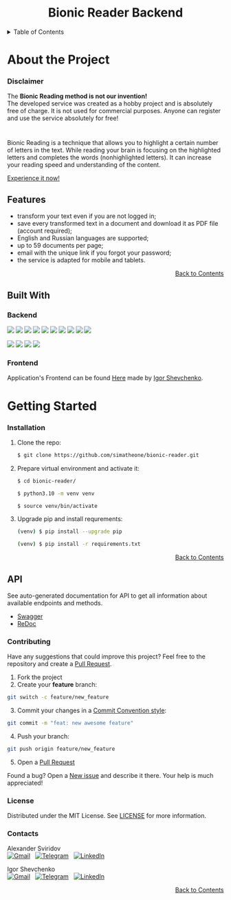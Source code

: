 <div align="center">
    <h1>
        Bionic Reader Backend
    </h1>
</div>

<a name="top"></a>

<details>
    <summary>Table of Contents</summary>
    <ul>
        <li>
            <a href="#about-the-project">About The Project</a>
            <ul>
                <li><a href="#disclaimer">Disclaimer</a></li>
            </ul>
            <ul>
                <li><a href="#built-with">Built With</a></li>
            </ul>
        </li>
        <li>
            <a href="#getting-started">Getting Started</a>
            <ul>
                <li><a href="#installation">Installation</a></li>
            </ul>
        </li>
        <!-- <li><a href="#usage">Usage</a></li>
            <ul>
                <li><a></a></li>
                <li><a></a></li>
                <li><a></a></li>
                <li><a></a></li>
                <li><a></a></li>
            </ul> -->
        <li><a href="#contributing">Contributing</a></li>
        <li><a href="#license">License</a></li>
        <li><a href="#contacts">Contacts</a></li>
    </ul>
</details>

#

# About the Project

### Disclaimer

The **Bionic Reading method is not our invention!**</br>
The developed service was created as a hobby project and is absolutely free of charge.
It is not used for commercial purposes. Anyone can register and use the service absolutely for free!
</br>

#

Bionic Reading is a technique that allows you to highlight a certain number of letters in the text. While reading your brain is focusing on the highlighted letters and completes the words (nonhighlighted letters). It can increase your reading speed and understanding of the content.
</br>

[Experience it now!][bionic-reader-site]

## Features

- transform your text even if you are not logged in;
- save every transformed text in a document and download it as PDF file (account required);
- English and Russian languages are supported;
- up to 59 documents per page;
- email with the unique link if you forgot your password;
- the service is adapted for mobile and tablets.

<p align="right"><a href="#top">Back to Contents</a></p>

## Built With

### Backend

![](https://img.shields.io/badge/Deployed_at-Railway.app-9cf)
![](https://img.shields.io/badge/python-3.8.10-9cf)
![](https://img.shields.io/badge/FastAPI-0.92.0-9cf)
![](https://img.shields.io/badge/Uvicorn-0.18.3-9cf)
![](https://img.shields.io/badge/pydantic-1.10.2-9cf)
![](https://img.shields.io/badge/FastAPI_Users-10.1.5-9cf)
![](https://img.shields.io/badge/PostgreSQL-13-9cf)
![](https://img.shields.io/badge/SQLAlchemy-1.4.41-9cf)
![](https://img.shields.io/badge/Alembic-1.8.1-9cf)
![](https://img.shields.io/badge/FPDF2-2.5.7-9cf)

![](https://img.shields.io/badge/Pyright-1.1.294-yellow)
![](https://img.shields.io/badge/Flake8-5.0.4-yellow)
![](https://img.shields.io/badge/pre_commit-3.0.4-yellow)
![](https://img.shields.io/badge/isort-5.10.1-yellow)

### Frontend

Application's Frontend can be found [Here][frontend-repo] made by [Igor Shevchenko][igor-shevchenko].

# Getting Started

### Installation

1. Clone the repo:

   ```bash
   $ git clone https://github.com/simatheone/bionic-reader.git
   ```

2. Prepare virtual environment and activate it:

   ```bash
   $ cd bionic-reader/
   ```

   ```bash
   $ python3.10 -m venv venv
   ```

   ```bash
   $ source venv/bin/activate
   ```

3. Upgrade pip and install requrements:
   ```bash
   (venv) $ pip install --upgrade pip
   ```
   ```bash
   (venv) $ pip install -r requirements.txt
   ```

<p align="right"><a href="#top">Back to Contents</a></p>

<!-- # Usage -->

## API

See auto-generated documentation for API to get all information about available endpoints and methods.

- <a href="http://127.0.0.1:8000/docs/">Swagger</a>
- <a href="http://127.0.0.1:8000/redoc/">ReDoc</a>

### Contributing

Have any suggestions that could improve this project? Feel free to the repository and create a [Pull Request][pull-request].

1. Fork the project
2. Create your **feature** branch:

```bash
git switch -c feature/new_feature
```

3. Commit your changes in a [Commit Convention style][commit-convention]:

```bash
git commit -m "feat: new awesome feature"
```

4. Push your branch:

```bash
git push origin feature/new_feature
```

5. Open a [Pull Request][pull-request]

Found a bug? Open a [New issue][issues] and describe it there. Your help is much appreciated!

### License

Distributed under the MIT License. See [LICENSE][license-url] for more information.

### Contacts

Alexander Sviridov<br/>
[![Gmail](https://img.shields.io/badge/Gmail-D14836?style=for-the-badge&logo=gmail&logoColor=white)](mailto:alexandersv686@gmail.com) &nbsp;
[![Telegram](https://img.shields.io/badge/Telegram-2CA5E0?style=for-the-badge&logo=telegram&logoColor=white)](https://t.me/simatheone) &nbsp;
[![LinkedIn](https://img.shields.io/badge/LinkedIn-0077B5?style=for-the-badge&logo=linkedin&logoColor=white)](https://www.linkedin.com/in/sviridov-ak-dev/)

Igor Shevchenko<br/>
[![Gmail](https://img.shields.io/badge/Gmail-D14836?style=for-the-badge&logo=gmail&logoColor=white)](mailto:hello.igorshevchenko@gmail.com) &nbsp;
[![Telegram](https://img.shields.io/badge/Telegram-2CA5E0?style=for-the-badge&logo=telegram&logoColor=white)](https://t.me/heyiamigor) &nbsp;
[![LinkedIn](https://img.shields.io/badge/LinkedIn-0077B5?style=for-the-badge&logo=linkedin&logoColor=white)](https://www.linkedin.com/in/igorshevchenkowork/)

<p align="right"><a href="#top">Back to Contents</a></p>

<!-- Links -->

[license-url]: https://github.com/simatheone/bionic-reader/blob/main/LICENSE
[pull-request]: https://github.com/simatheone/bionic-reader/pulls
[issues]: https://github.com/simatheone/bionic-reader/issues
[commit-convention]: https://www.conventionalcommits.org/en/v1.0.0/#summary
[frontend-repo]: https://github.com/bnzone/bionic-reader
[igor-shevchenko]: https://github.com/bnzone
[bionic-reader-site]: https://bionic-reader.up.railway.app/
